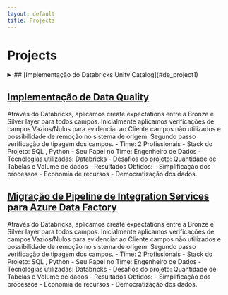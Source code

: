 ```yaml
---
layout: default
title: Projects
---
```

# Projects


<!--### Description
  A detailed description of Project 1, 
 - the technologies used, 
 - the challenges faced, 
 - and the results. -->
<details>
<summary>## [Implementação do Databricks Unity Catalog](#de_project1)</summary>
- Time: 7 Profissionais
- Stack do Projeto: SQL , Python
- Seu Papel no Time: Engenheiro de Dados
- Tecnologias utilizadas: Databricks, Unitycatalog, Datalake, Azure DataFactory
- Desafios do projeto: Quantidade de Tabelas e Volume de dados.
- Resultados Obtidos: 
    - Simplificação dos processos
    - Economia de recursos
    - Democratização dos dados.

<!--### Technologies
- Technology 1
- Technology 2
- Technology 3
-->
</details>

## [Implementação de Data Quality](#de_project2)
 Através do Databricks, aplicamos create expectations entre a Bronze e Silver layer para todos campos.
 Inicialmente aplicamos verificações de campos Vazios/Nulos para evidenciar ao Cliente campos não utilizados e possibilidade de remoção no sistema de origem.
 Segundo passo verificação de tipagem dos campos.
	 - Time: 2 Profissionais
	 - Stack do Projeto: SQL , Python
	 - Seu Papel no Time: Engenheiro de Dados
	 - Tecnologias utilizadas: Databricks
	 - Desafios do projeto: Quantidade de Tabelas e Volume de dados
     - Resultados Obtidos: 
        - Simplificação dos processos
        - Economia de recursos
        - Democratização dos dados.

## [Migração de Pipeline de Integration Services para Azure Data Factory](#de_project3)
 Através do Databricks, aplicamos create expectations entre a Bronze e Silver layer para todos campos.
 Inicialmente aplicamos verificações de campos Vazios/Nulos para evidenciar ao Cliente campos não utilizados e possibilidade de remoção no sistema de origem.
 Segundo passo verificação de tipagem dos campos.
	 - Time: 2 Profissionais
	 - Stack do Projeto: SQL , Python
	 - Seu Papel no Time: Engenheiro de Dados
	 - Tecnologias utilizadas: Databricks
	 - Desafios do projeto: Quantidade de Tabelas e Volume de dados
     - Resultados Obtidos: 
        - Simplificação dos processos
        - Economia de recursos
        - Democratização dos dados.